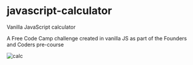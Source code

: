 # javascript-calculator

Vanilla JavaScript calculator 

A Free Code Camp challenge created in vanilla JS as part of the Founders and Coders pre-course

![calc](https://user-images.githubusercontent.com/22034073/36061627-6e12d260-0e54-11e8-9ed1-8a59cd6d1c4e.gif)
